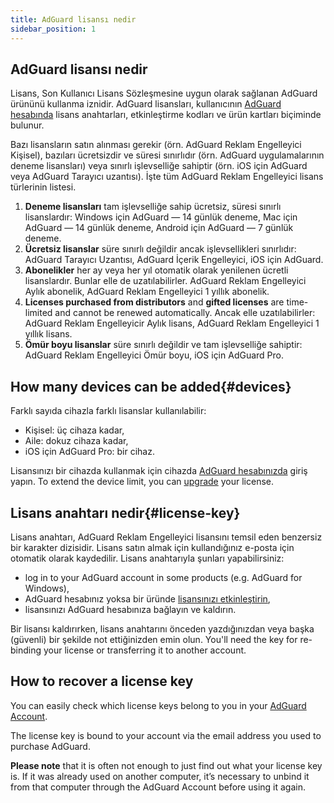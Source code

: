 ```yaml
---
title: AdGuard lisansı nedir
sidebar_position: 1
---
```


## AdGuard lisansı nedir

Lisans, Son Kullanıcı Lisans Sözleşmesine uygun olarak sağlanan AdGuard ürününü kullanma iznidir. AdGuard lisansları, kullanıcının [AdGuard hesabında](../../account/register) lisans anahtarları, etkinleştirme kodları ve ürün kartları biçiminde bulunur.

Bazı lisansların satın alınması gerekir (örn. AdGuard Reklam Engelleyici Kişisel), bazıları ücretsizdir ve süresi sınırlıdır (örn. AdGuard uygulamalarının deneme lisansları) veya sınırlı işlevselliğe sahiptir (örn. iOS için AdGuard veya AdGuard Tarayıcı uzantısı). İşte tüm AdGuard Reklam Engelleyici lisans türlerinin listesi.

1. **Deneme lisansları** tam işlevselliğe sahip ücretsiz, süresi sınırlı lisanslardır: Windows için AdGuard — 14 günlük deneme, Mac için AdGuard — 14 günlük deneme, Android için AdGuard — 7 günlük deneme.
2. **Ücretsiz lisanslar** süre sınırlı değildir ancak işlevsellikleri sınırlıdır: AdGuard Tarayıcı Uzantısı, AdGuard İçerik Engelleyici, iOS için AdGuard.
3. **Abonelikler** her ay veya her yıl otomatik olarak yenilenen ücretli lisanslardır. Bunlar elle de uzatılabilirler. AdGuard Reklam Engelleyici Aylık abonelik, AdGuard Reklam Engelleyici 1 yıllık abonelik.
4. **Licenses purchased from distributors** and **gifted licenses** are time-limited and cannot be renewed automatically. Ancak elle uzatılabilirler: AdGuard Reklam Engelleyicir Aylık lisans, AdGuard Reklam Engelleyici 1 yıllık lisans.
5. **Ömür boyu lisanslar** süre sınırlı değildir ve tam işlevselliğe sahiptir: AdGuard Reklam Engelleyici Ömür boyu, iOS için AdGuard Pro.

## How many devices can be added{#devices}

Farklı sayıda cihazla farklı lisanslar kullanılabilir:

- Kişisel: üç cihaza kadar,
- Aile: dokuz cihaza kadar,
- iOS için AdGuard Pro: bir cihaz.

Lisansınızı bir cihazda kullanmak için cihazda [AdGuard hesabınızda](../../account/features) giriş yapın. To extend the device limit, you can [upgrade](../activation#how-to-upgrade-a-license) your license.

## Lisans anahtarı nedir{#license-key}

Lisans anahtarı, AdGuard Reklam Engelleyici lisansını temsil eden benzersiz bir karakter dizisidir. Lisans satın almak için kullandığınız e-posta için otomatik olarak kaydedilir. Lisans anahtarıyla şunları yapabilirsiniz:

- log in to your AdGuard account in some products (e.g. AdGuard for Windows),
- AdGuard hesabınız yoksa bir üründe [lisansınızı etkinleştirin](../activation),
- lisansınızı AdGuard hesabınıza bağlayın ve kaldırın.

Bir lisansı kaldırırken, lisans anahtarını önceden yazdığınızdan veya başka (güvenli) bir şekilde not ettiğinizden emin olun. You'll need the key for re-binding your license or transferring it to another account.

## How to recover a license key

You can easily check which license keys belong to you in your [AdGuard Account](../../account/register).

The license key is bound to your account via the email address you used to purchase AdGuard.

**Please note** that it is often not enough to just find out what your license key is. If it was already used on another computer, it’s necessary to unbind it from that computer through the AdGuard Account before using it again.
